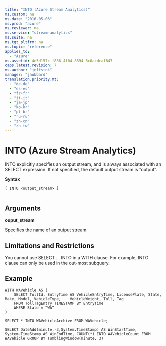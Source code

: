 ```yaml
---
title: "INTO (Azure Stream Analytics)"
ms.custom: na
ms.date: "2016-05-03"
ms.prod: "azure"
ms.reviewer: na
ms.service: "stream-analytics"
ms.suite: na
ms.tgt_pltfrm: na
ms.topic: "reference"
applies_to: 
  - "Azure"
ms.assetid: 4e5d157c-f886-4f04-8894-8c0acdcaf847
caps.latest.revision: 7
ms.author: "jeffstok"
manager: "jhubbard"
translation.priority.mt: 
  - "de-de"
  - "es-es"
  - "fr-fr"
  - "it-it"
  - "ja-jp"
  - "ko-kr"
  - "pt-br"
  - "ru-ru"
  - "zh-cn"
  - "zh-tw"
---
```

# INTO (Azure Stream Analytics)
  INTO explicitly specifies an output stream, and is always associated with an SELECT expression.  If not specified, the default output stream is “output”.  
  
 **Syntax**  
  
```  
[ INTO <output_stream> ]  
  
```  
  
## Arguments  
 **ouput_stream**  
  
 Specifies the name of an output stream.  
  
## Limitations and Restrictions  
 You cannot use SELECT … INTO in a WITH clause. For example, INTO clause can only be used in the out-most subquery.  
  
  
## Example  
  
```  
WITH WAVehicle AS (  
    SELECT TollId, EntryTime AS VehicleEntryTime, LicensePlate, State, Make, Model, VehicleType,    VehicleWeight, Toll, Tag  
    FROM TollTagEntry TIMESTAMP BY EntryTime  
    WHERE State = “WA”  
)  
  
SELECT * INTO WAVehicleArchive FROM WAVehicle;  
  
SELECT DateAdd(minute,-3,System.TimeStamp) AS WinStartTime, System.TimeStamp AS WinEndTime, COUNT(*) INTO WAVehicleCount FROM WAVehicle GROUP BY TumblingWindow(minute, 3)  
  
```  
  
  
